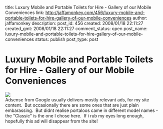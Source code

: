 title: Luxury Mobile and Portable Toilets for Hire - Gallery of our Mobile Conveniences
link: http://jaffamonkey.com/456/luxury-mobile-and-portable-toilets-for-hire-gallery-of-our-mobile-conveniences
author: jaffamonkey
description: 
post_id: 456
created: 2008/01/18 22:11:27
created_gmt: 2008/01/18 22:11:27
comment_status: open
post_name: luxury-mobile-and-portable-toilets-for-hire-gallery-of-our-mobile-conveniences
status: publish
post_type: post

# Luxury Mobile and Portable Toilets for Hire - Gallery of our Mobile Conveniences

![](http://www.luxuryloos.co.uk/images/kestral_picture2.jpg)  
Adsense from Google usually delivers mostly relevant ads, for my site content.  But occasionally there are some ones that are just plain embarassing.  But didnt realise portaloos came in different model names - the "Classic" is the one I chose here.  If i rub my eyes long enough, hopefully this ad will disappear from the site!  
[ ](http://www.luxuryloos.co.uk/gallery.htm)